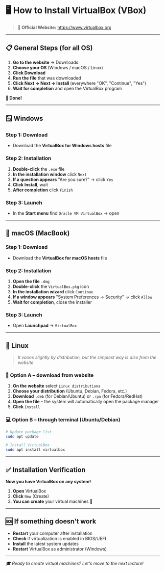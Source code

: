 # 🖥️ How to Install VirtualBox (VBox)

> **🔗 Official Website:** https://www.virtualbox.org

---

## 📋 General Steps (for all OS)

1. **Go to the website** → Downloads
2. **Choose your OS** (Windows / macOS / Linux)
3. **Click Download**
4. **Run the file** that was downloaded
5. **Click Next → Next → Install** (everywhere "OK", "Continue", "Yes")
6. **Wait for completion** and open the VirtualBox program

**🎉 Done!**

---

## 🪟 Windows

### Step 1: Download
- Download the **VirtualBox for Windows hosts** file

### Step 2: Installation
1. **Double-click** the `.exe` file
2. **In the installation window** click `Next`
3. **If a question appears** "Are you sure?" → click `Yes`
4. **Click Install**, wait
5. **After completion** click `Finish`

### Step 3: Launch
- In the **Start menu** find `Oracle VM VirtualBox` → open

---

## 🍎 macOS (MacBook)

### Step 1: Download
- Download the **VirtualBox for macOS hosts** file

### Step 2: Installation
1. **Open the file** `.dmg`
2. **Double-click** the `VirtualBox.pkg` icon
3. **In the installation wizard** click `Continue`
4. **If a window appears** "System Preferences → Security" → click `Allow`
5. **Wait for completion**, close the installer

### Step 3: Launch
- Open **Launchpad** → `VirtualBox`

---

## 🐧 Linux

> *It varies slightly by distribution, but the simplest way is also from the website*

### 🔄 Option A – download from website

1. **On the website** select `Linux distributions`
2. **Choose your distribution** (Ubuntu, Debian, Fedora, etc.)
3. **Download** `.deb` (for Debian/Ubuntu) or `.rpm` (for Fedora/RedHat)
4. **Open the file** – the system will automatically open the package manager
5. **Click** `Install`

### 💻 Option B – through terminal (Ubuntu/Debian)

```bash
# Update package list
sudo apt update

# Install VirtualBox
sudo apt install virtualbox
```

---

## ✅ Installation Verification

**Now you have VirtualBox on any system!**

1. **Open** VirtualBox
2. **Click** `New` (Create)
3. **You can create** your virtual machines 🚀

---

## 🆘 If something doesn't work

- **Restart** your computer after installation
- **Check** if virtualization is enabled in BIOS/UEFI
- **Install** the latest system updates
- **Restart** VirtualBox as administrator (Windows)

---

*🎓 Ready to create virtual machines? Let's move to the next lecture!*
